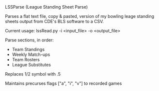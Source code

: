 LSSParse
(League Standing Sheet Parse)

Parses a flat text file, copy & pasted, version of my bowling leage standing sheets output from CDE's BLS software to a CSV.

Current usage:
lssRead.py -i <input_file> -o <output_file>

Parse sections, in order:
- Team Standings
- Weekly Match-ups
- Team Rosters
- League Substitutes

Replaces 1/2 symbol with .5

Maintains precurses flags ["a", "i", "v"] to recorded games
